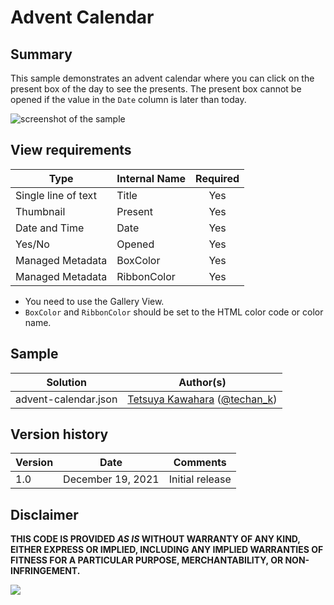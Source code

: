 # Advent Calendar

## Summary
This sample demonstrates an advent calendar where you can click on the present box of the day to see the presents. The present box cannot be opened if the value in the `Date` column is later than today.

![screenshot of the sample](./assets/screenshot.gif)

## View requirements

|Type               |Internal Name|Required|
|-------------------|-------------|:------:|
|Single line of text|Title        |Yes     |
|Thumbnail          |Present      |Yes     |
|Date and Time      |Date         |Yes     |
|Yes/No             |Opened       |Yes     |
|Managed Metadata   |BoxColor     |Yes     |
|Managed Metadata   |RibbonColor  |Yes     |

- You need to use the Gallery View.
- `BoxColor` and `RibbonColor` should be set to the HTML color code or color name.

## Sample

Solution|Author(s)
--------|---------
advent-calendar.json | [Tetsuya Kawahara](https://github.com/tecchan1107) ([@techan_k](https://twitter.com/techan_k))

## Version history

Version |Date              |Comments
--------|------------------|--------------------------------
1.0     |December 19, 2021 |Initial release

## Disclaimer
**THIS CODE IS PROVIDED *AS IS* WITHOUT WARRANTY OF ANY KIND, EITHER EXPRESS OR IMPLIED, INCLUDING ANY IMPLIED WARRANTIES OF FITNESS FOR A PARTICULAR PURPOSE, MERCHANTABILITY, OR NON-INFRINGEMENT.**

<img src="https://pnptelemetry.azurewebsites.net/list-formatting/view-samples/advent-calendar" />